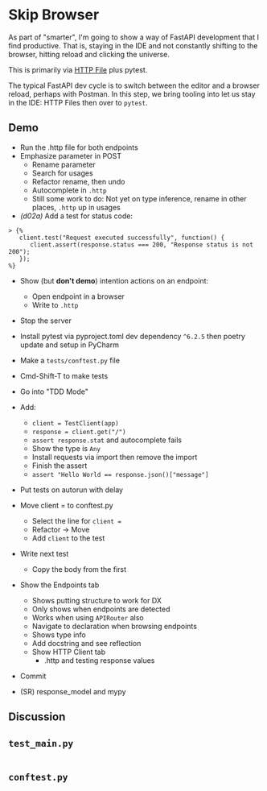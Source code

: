 # Skip Browser

As part of "smarter", I'm going to show a way of FastAPI development that I find productive.
That is, staying in the IDE and not constantly shifting to the browser, hitting reload and clicking the universe.

This is primarily via [HTTP File](https://www.jetbrains.com/help/pycharm/http-client-in-product-code-editor.html) plus pytest.

The typical FastAPI dev cycle is to switch between the editor and a browser reload, perhaps with Postman.
In this step, we bring tooling into let us stay in the IDE: HTTP Files then over to `pytest`. 

## Demo

- Run the .http file for both endpoints
- Emphasize parameter in POST
  - Rename parameter
  - Search for usages
  - Refactor rename, then undo
  - Autocomplete in `.http`
  - Still some work to do: Not yet on type inference, rename in other places, `.http` up in usages
- *(d02a)* Add a test for status code:
```
> {%
   client.test("Request executed successfully", function() {
      client.assert(response.status === 200, "Response status is not 200");
   });
%}
```
- Show (but **don't demo**) intention actions on an endpoint:
  - Open endpoint in a browser
  - Write to `.http`
- Stop the server
- Install pytest via pyproject.toml dev dependency `^6.2.5` then poetry update and setup in PyCharm
- Make a `tests/conftest.py` file
- Cmd-Shift-T to make tests
- Go into "TDD Mode"
- Add:
  - `client = TestClient(app)`
  - `response = client.get("/")`
  - `assert response.stat` and autocomplete fails
  - Show the type is `Any`
  - Install requests via import then remove the import
  - Finish the assert
  - `assert "Hello World == response.json()["message"]`
- Put tests on autorun with delay
- Move client = to conftest.py
  - Select the line for `client =` 
  - Refactor -> Move
  - Add `client` to the test
- Write next test
  - Copy the body from the first
- Show the Endpoints tab
  - Shows putting structure to work for DX
  - Only shows when endpoints are detected
  - Works when using `APIRouter` also
  - Navigate to declaration when browsing endpoints
  - Shows type info
  - Add docstring and see reflection
  - Show HTTP Client tab
    - .http and testing response values
- Commit

- (SR) response_model and mypy

## Discussion



## `test_main.py`

```{literalinclude} test_main.py
```


## `conftest.py`

```{literalinclude} conftest.py
```
